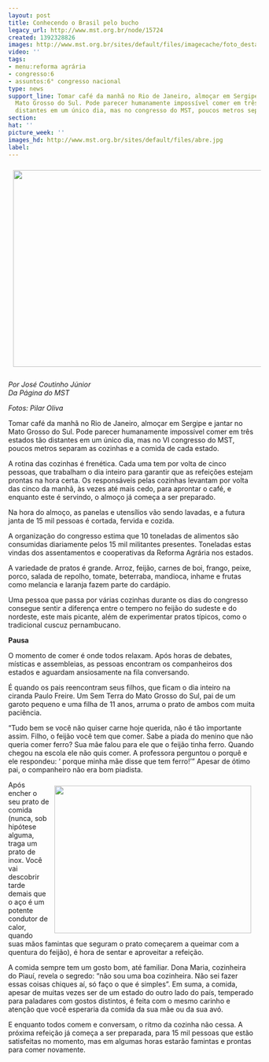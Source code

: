 ```yaml
---
layout: post
title: Conhecendo o Brasil pelo bucho
legacy_url: http://www.mst.org.br/node/15724
created: 1392328826
images: http://www.mst.org.br/sites/default/files/imagecache/foto_destaque/abre.jpg
video: ''
tags:
- menu:reforma agrária
- congresso:6
- assuntos:6° congresso nacional
type: news
support_line: Tomar café da manhã no Rio de Janeiro, almoçar em Sergipe e jantar no
  Mato Grosso do Sul. Pode parecer humanamente impossível comer em três estados tão
  distantes em um único dia, mas no congresso do MST, poucos metros separam as cozinhas.
section: 
hat: ''
picture_week: ''
images_hd: http://www.mst.org.br/sites/default/files/abre.jpg
label: 
---
```

<p><img style="vertical-align: middle; margin: 10px;" src="http://www.mst.org.br/sites/default/files/DSC_0117_1.JPG" alt="" width="600" height="400"><br><em><br>Por José Coutinho Júnior<br>Da Página do MST</em></p><p><em>Fotos: Pilar Oliva</em></p><p>Tomar café da manhã no Rio de Janeiro, almoçar em Sergipe e jantar no Mato Grosso do Sul. Pode parecer humanamente impossível comer em três estados tão distantes em um único dia, mas no VI congresso do MST, poucos metros separam as cozinhas e a comida de cada estado.</p><p>A rotina das cozinhas é frenética. Cada uma tem por volta de cinco pessoas, que trabalham o dia inteiro para garantir que as refeições estejam prontas na hora certa. Os responsáveis pelas cozinhas levantam por volta das cinco da manhã, às vezes até mais cedo, para aprontar o café, e enquanto este é servindo, o almoço já começa a ser preparado.</p><p>Na hora do almoço, as panelas e utensílios vão sendo lavadas, e a futura janta de 15 mil pessoas é cortada, fervida e cozida.</p><p>A organização do congresso estima que 10 toneladas de alimentos são consumidas diariamente pelos 15 mil militantes presentes. Toneladas estas vindas dos assentamentos e cooperativas da Reforma Agrária nos estados.</p><p>A variedade de pratos é grande. Arroz, feijão, carnes de boi, frango, peixe, porco, salada de repolho, tomate, beterraba, mandioca, inhame e frutas como melancia e laranja fazem parte do cardápio.&nbsp;</p><p>Uma pessoa que passa por várias cozinhas durante os dias do congresso consegue sentir a diferença entre o tempero no feijão do sudeste e do nordeste, este mais picante, além de experimentar pratos típicos, como o tradicional cuscuz pernambucano.&nbsp;</p><p><strong>Pausa</strong></p><p>O momento de comer é onde todos relaxam. Após horas de debates, místicas e assembleias, as pessoas encontram os companheiros dos estados e aguardam ansiosamente na fila conversando.</p><p>É quando os pais reencontram seus filhos, que ficam o dia inteiro na ciranda Paulo Freire. Um Sem Terra do Mato Grosso do Sul, pai de um garoto pequeno e uma filha de 11 anos, arruma o prato de ambos com muita paciência.&nbsp;</p><p>“Tudo bem se você não quiser carne hoje querida, não é tão importante assim. Filho, o feijão você tem que comer. Sabe a piada do menino que não queria comer ferro? Sua mãe falou para ele que o feijão tinha ferro. Quando chegou na escola ele não quis comer. A professora perguntou o porquê e ele respondeu: ‘ porque minha mãe disse que tem ferro!’” Apesar de ótimo pai, o companheiro não era bom piadista.</p><p><img style="float: right; margin: 10px;" src="http://www.mst.org.br/sites/default/files/DSC_0137_0.JPG" alt="" width="400" height="300"></p><p>Após encher o seu prato de comida (nunca, sob hipótese alguma, traga um prato de inox. Você vai descobrir tarde demais que o aço é um potente condutor de calor, quando suas mãos famintas que seguram o prato começarem a queimar com a quentura do feijão), é hora de sentar e aproveitar a refeição.&nbsp;</p><p>A comida sempre tem um gosto bom, até familiar. Dona Maria, cozinheira do Piauí, revela o segredo: “não sou uma boa cozinheira. Não sei fazer essas coisas chiques aí, só faço o que é simples”. Em suma, a comida, apesar de muitas vezes ser de um estado do outro lado do país, temperado para paladares com gostos distintos, é feita com o mesmo carinho e atenção que você esperaria da comida da sua mãe ou da sua avó.</p><p>E enquanto todos comem e conversam, o ritmo da cozinha não cessa. A próxima refeição já começa a ser preparada, para 15 mil pessoas que estão satisfeitas no momento, mas em algumas horas estarão famintas e prontas para comer novamente.&nbsp;</p><div>&nbsp;</div>
